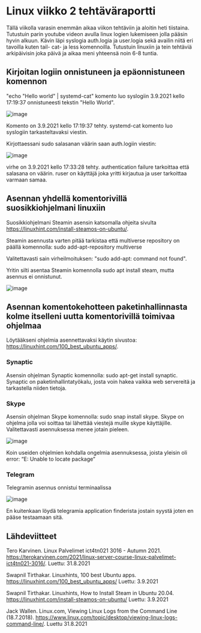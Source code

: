 # Linux viikko 2 tehtäväraportti

Tällä viikolla varasin enemmän aikaa viikon tehtäviin ja aloitin heti tiistaina. Tutustuin parin youtube videon avulla linux logien lukemiseen jolla pääsin hyvin alkuun. Kävin läpi syslogia auth.logia ja user.logia sekä availin niitä eri tavoilla kuten tail- cat- ja less komennoilla. Tutustuin linuxiin ja tein tehtäviä arkipäivisin joka päivä ja aikaa meni yhteensä noin 6-8 tuntia.

## Kirjoitan logiin onnistuneen ja epäonnistuneen komennon 

"echo "Hello world" | systemd-cat" komento luo syslogiin 3.9.2021 kello 17:19:37 onnistuneesti tekstin "Hello World".

![image](https://user-images.githubusercontent.com/78149945/132023500-3ae6ea1b-ed9d-4de1-b5be-2b6a4278846a.png)

Komento on 3.9.2021 kello 17:19:37 tehty. systemd-cat komento luo syslogiin tarkasteltavaksi viestin.


Kirjottaessani sudo salasanan väärin saan auth.logiin viestin: 

![image](https://user-images.githubusercontent.com/78149945/132023232-cee31ed1-ce4d-46a5-b140-83a9ca65bd0e.png)

virhe on 3.9.2021 kello 17:33:28 tehty. authentication failure tarkoittaa että salasana on väärin. ruser on käyttäjä joka yritti kirjautua ja user tarkoittaa varmaan samaa.

## Asennan yhdellä komentorivillä suosikkiohjelmani linuxiin

Suosikkiohjelmani Steamin asensin katsomalla ohjeita sivulta https://linuxhint.com/install-steamos-on-ubuntu/.

Steamin asennusta varten pitää tarkistaa että multiverse repository on päällä komennolla: sudo add-apt-repository multiverse

Valitettavasti sain virheilmoituksen: "sudo add-apt: command not found".

Yritin silti asentaa Steamin komennolla sudo apt install steam, mutta asennus ei onnistunut.

![image](https://user-images.githubusercontent.com/78149945/132030712-dd9c61f1-a5dc-46dc-a009-245ae8c6f7f9.png)


## Asennan komentokehotteen paketinhallinnasta kolme itselleni uutta komentorivillä toimivaa ohjelmaa

Löytääkseni ohjelmia asennettavaksi käytin sivustoa: https://linuxhint.com/100_best_ubuntu_apps/.

### Synaptic

Asensin ohjelman Synaptic komennolla: sudo apt-get install synaptic. Synaptic on paketinhallintatyökalu, josta voin hakea vaikka web servereitä ja tarkastella niiden tietoja.

### Skype

Asensin ohjelman Skype komennolla: sudo snap install skype. Skype on ohjelma jolla voi soittaa tai lähettää viestejä muille skype käyttäjille. Valitettavasti asennuksessa menee jotain pieleen. 

![image](https://user-images.githubusercontent.com/78149945/132033562-7914a9e3-d1e2-4d35-83d3-f45deb5e10d1.png)

Koin useiden ohjelmien kohdalla ongelmia asennuksessa, joista yleisin oli error: “E: Unable to locate package”

### Telegram

Telegramin asennus onnistui terminaalissa

![image](https://user-images.githubusercontent.com/78149945/132122347-4ad86d75-6358-4fb7-8d51-200c454bb56f.png)

En kuitenkaan löydä telegramia application finderista jostain syystä joten en pääse testaamaan sitä.

## Lähdeviitteet

Tero Karvinen. Linux Palvelimet ict4tn021 3016 - Autumn 2021. https://terokarvinen.com/2021/linux-server-course-linux-palvelimet-ict4tn021-3016/. Luettu: 31.8.2021

Swapnil Tirthakar. Linuxhints, 100 best Ubuntu apps. https://linuxhint.com/100_best_ubuntu_apps/ Luettu: 3.9.2021

Swapnil Tirthakar. Linuxhints, How to Install Steam in Ubuntu 20.04. https://linuxhint.com/install-steamos-on-ubuntu/ Luettu: 3.9.2021

Jack Wallen. Linux.com, Viewing Linux Logs from the Command Line (18.7.2018). https://www.linux.com/topic/desktop/viewing-linux-logs-command-line/. Luettu 31.8.2021
